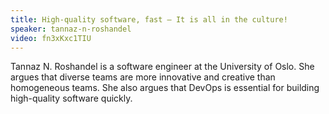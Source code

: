 ```yaml
---
title: High-quality software, fast – It is all in the culture!
speaker: tannaz-n-roshandel
video: fn3xKxc1TIU
---
```


Tannaz N. Roshandel is a software engineer at the University of Oslo. She argues that diverse teams are more innovative and creative than homogeneous teams. She also argues that DevOps is essential for building high-quality software quickly.
